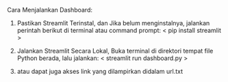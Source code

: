 Cara Menjalankan Dashboard:

1. Pastikan Streamlit Terinstal, dan Jika belum menginstalnya, jalankan perintah berikut di terminal atau command prompt:
   < pip install streamlit >

2. Jalankan Streamlit Secara Lokal, Buka terminal di direktori tempat file Python berada, lalu jalankan:
   < streamlit run dashboard.py >

3. atau dapat juga akses link yang dilampirkan didalam url.txt

